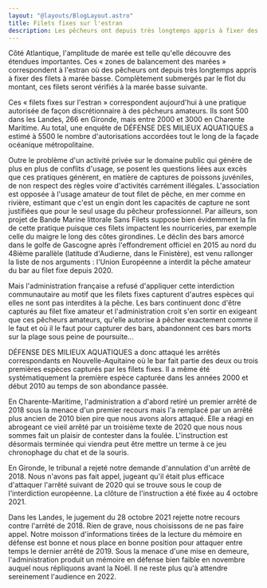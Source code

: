 ```yaml
---
layout: "@layouts/BlogLayout.astro"
title: Filets fixes sur l'estran
description: Les pêcheurs ont depuis très longtemps appris à fixer des filets à marée basse, ces filets seront vérifiés à la marée basse suivante.
---
```


Côté Atlantique, l'amplitude de marée est telle qu'elle découvre des étendues importantes. Ces « zones de balancement des marées » correspondent à l'estran où des pêcheurs ont depuis très longtemps appris à fixer des filets à marée basse. Complètement submergés par le flot du montant, ces filets seront vérifiés à la marée basse suivante.

Ces « filets fixes sur l'estran » correspondent aujourd'hui à une pratique autorisée de façon discrétionnaire à des pêcheurs amateurs. Ils sont 500 dans les Landes, 266 en Gironde, mais entre 2000 et 3000 en Charente Maritime. Au total, une enquête de DÉFENSE DES MILIEUX AQUATIQUES a estimé à 5500 le nombre d'autorisations accordées tout le long de la façade océanique métropolitaine.

Outre le problème d'un activité privée sur le domaine public qui génère de plus en plus de conflits d'usage, se posent les questions liées aux excès que ces pratiques génèrent, en matière de captures de poissons juvéniles, de non respect des règles voire d'activités carrément illégales. L'association est opposée à l'usage amateur de tout filet de pêche, en mer comme en rivière, estimant que c'est un engin dont les capacités de capture ne sont justifiées que pour le seul usage du pêcheur professionnel. Par ailleurs, son projet de Bande Marine littorale Sans Filets suppose bien évidemment la fin de cette pratique puisque ces filets impactent les nourriceries, par exemple celle du maigre le long des côtes girondines. Le déclin des bars amorcé dans le golfe de Gascogne après l'effondrement officiel en 2015 au nord du 48ième parallèle (latitude d'Audierne, dans le Finistère), est venu rallonger la liste de nos arguments : l'Union Européenne a interdit la pêche amateur du bar au filet fixe depuis 2020.

Mais l'administration française a refusé d'appliquer cette interdiction communautaire au motif que les filets fixes capturent d'autres espèces qui elles ne sont pas interdites à la pêche. Les bars continuent donc d'être capturés au filet fixe amateur et l'administration croit s'en sortir en exigeant que ces pêcheurs amateurs, qu'elle autorise à pêcher exactement comme il le faut et où il le faut pour capturer des bars, abandonnent ces bars morts sur la plage sous peine de poursuite...

DÉFENSE DES MILIEUX AQUATIQUES a donc attaqué les arrêtés correspondants en Nouvelle-Aquitaine où le bar fait partie des deux ou trois premières espèces capturés par les filets fixes. Il a même été systématiquement la première espèce capturée dans les années 2000 et début 2010 au temps de son abondance passée.

En Charente-Maritime, l'administration a d'abord retiré un premier arrêté de 2018 sous la menace d'un premier recours mais l'a remplacé par un arrêté plus ancien de 2010 bien pire que nous avons alors attaqué. Elle a réagi en abrogeant ce vieil arrêté par un troisième texte de 2020 que nous nous sommes fait un plaisir de contester dans la foulée. L'instruction est désormais terminée qui viendra peut être mettre un terme à ce jeu chronophage du chat et de la souris.

En Gironde, le tribunal a rejeté notre demande d'annulation d'un arrêté de 2018. Nous n'avons pas fait appel, jugeant qu'il était plus efficace d'attaquer l'arrêté suivant de 2020 qui se trouve sous le coup de l'interdiction européenne. La clôture de l'instruction a été fixée au 4 octobre 2021.

Dans les Landes, le jugement du 28 octobre 2021 rejette notre recours contre l'arrêté de 2018. Rien de grave, nous choisissons de ne pas faire appel. Notre moisson d'informations tirées de la lecture du mémoire en défense est bonne et nous place en bonne position pour attaquer entre temps le dernier arrêté de 2019. Sous la menace d'une mise en demeure, l'administration produit un mémoire en défense bien faible en novembre auquel nous répliquons avant la Noël. Il ne reste plus qu'à attendre sereinement l'audience en 2022.